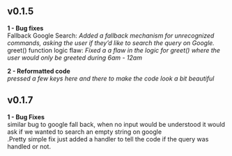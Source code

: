 ## v0.1.5

**1 - Bug fixes**<br>
    Fallback Google Search: *Added a fallback mechanism for unrecognized commands, asking the user if they’d like to search the query on Google.*<br>
    greet() function logic flaw: *Fixed a a flaw in the logic for greet() where the user would only be greeted during 6am - 12am*<br>
    
**2 - Reformatted code**<br>
  *pressed a few keys here and there to make the code look a bit beautiful*

## v0.1.7

**1 - Bug Fixes**<br>
    similar bug to google fall back, when no input would be understood it would ask if we wanted to search an empty string on google<br>
    .Pretty simple fix just added a handler to tell the code if the query was handled or not.<br>
